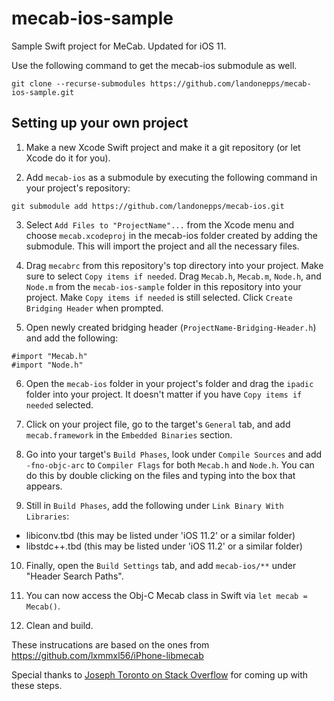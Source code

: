 # mecab-ios-sample
Sample Swift project for MeCab. Updated for iOS 11.

Use the following command to get the mecab-ios submodule as well.

`git clone --recurse-submodules https://github.com/landonepps/mecab-ios-sample.git`

## Setting up your own project

1. Make a new Xcode Swift project and make it a git repository (or let Xcode do it for you).

2. Add `mecab-ios` as a submodule by executing the following command in your project's repository:

`git submodule add https://github.com/landonepps/mecab-ios.git`

3. Select `Add Files to "ProjectName"...` from the Xcode menu and choose `mecab.xcodeproj` in the mecab-ios folder created by adding the submodule. This will import the project and all the necessary files.

4. Drag `mecabrc` from this repository's top directory into your project. Make sure to select `Copy items if needed`. Drag `Mecab.h`, `Mecab.m`, `Node.h`, and `Node.m` from the `mecab-ios-sample` folder in this repository into your project. Make `Copy items if needed` is still selected. Click `Create Bridging Header` when prompted.

5. Open newly created bridging header (`ProjectName-Bridging-Header.h`) and add the following:
```
#import "Mecab.h"
#import "Node.h"
```

6. Open the `mecab-ios` folder in your project's folder and drag the `ipadic` folder into your project. It doesn't matter if you have `Copy items if needed` selected.

7. Click on your project file, go to the target's `General` tab, and add `mecab.framework` in the `Embedded Binaries` section.

8. Go into your target's `Build Phases`, look under `Compile Sources` and add `-fno-objc-arc` to `Compiler Flags` for both `Mecab.h` and `Node.h`. You can do this by double clicking on the files and typing into the box that appears.

9. Still in `Build Phases`, add the following under `Link Binary With Libraries`:

 * libiconv.tbd (this may be listed under 'iOS 11.2' or a similar folder)
 * libstdc++.tbd (this may be listed under 'iOS 11.2' or a similar folder)
 
10. Finally, open the `Build Settings` tab, and add `mecab-ios/**` under "Header Search Paths".

11. You can now access the Obj-C Mecab class in Swift via `let mecab = Mecab()`.

11. Clean and build.

These instrucations are based on the ones from https://github.com/lxmmxl56/iPhone-libmecab

Special thanks to [Joseph Toronto on Stack Overflow](http://stackoverflow.com/a/37891729/3295398) for coming up with these steps.
